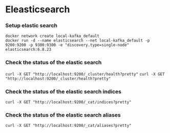 # Eleasticsearch  

### Setup elastic search  
```docker network create local-kafka_default```  
```docker run -d --name elasticsearch --net local-kafka_default -p 9200:9200 -p 9300:9300 -e "discovery.type=single-node" elasticsearch:6.8.23```  

### Check the status of the elastic search  
```curl -X GET "http://localhost:9200/_cluster/health?pretty"```
```curl -X GET "http://localhost:9200/_cluster/health?pretty" ```

### Check the status of the elastic search indices  
```curl -X GET "http://localhost:9200/_cat/indices?pretty"```

### Check the status of the elastic search aliases
```curl -X GET "http://localhost:9200/_cat/aliases?pretty"```

